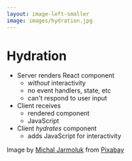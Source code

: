 ```yaml
---
layout: image-left-smaller
image: images/hydration.jpg
---
```


# Hydration

<v-clicks>

- Server renders React component 
  - _without_ interactivity
  - no event handlers, state, etc
  - can't respond to user input
- Client receives
  - rendered component
  - JavaScript
- Client _hydrates_ component
  - adds JavaScript for interactivity

</v-clicks>

<Caption>Image by <a href="https://pixabay.com/users/jarmoluk-143740/?utm_source=link-attribution&utm_medium=referral&utm_campaign=image&utm_content=2105211">Michal Jarmoluk</a> from <a href="https://pixabay.com//?utm_source=link-attribution&utm_medium=referral&utm_campaign=image&utm_content=2105211">Pixabay</a></Caption>